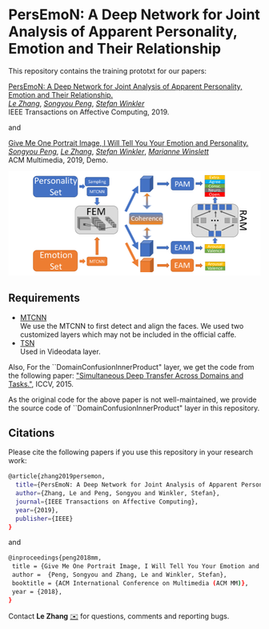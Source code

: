# PersEmoN: A Deep Network for Joint Analysis of Apparent Personality, Emotion and Their Relationship

This repository contains the training prototxt for our papers: 

[PersEmoN: A Deep Network for Joint Analysis of Apparent Personality, Emotion and Their Relationship.](https://arxiv.org/abs/1811.08657)  
[*Le Zhang*](https://zhangleuestc.github.io/), [*Songyou Peng*](https://pengsongyou.github.io/), [*Stefan Winkler*](https://stefan.winkler.site/)  
IEEE Transactions on Affective Computing, 2019.

and 

[Give Me One Portrait Image, I Will Tell You Your Emotion and Personality.](https://pengsongyou.github.io/files/mm18_personality_paper.pdf)  
[*Songyou Peng*](https://pengsongyou.github.io/), [*Le Zhang*](https://zhangleuestc.github.io/), [*Stefan Winkler*](https://stefan.winkler.site/), [*Marianne Winslett*](http://winslett.cs.illinois.edu/)  
ACM Multimedia, 2019, Demo.

![image](https://github.com/ZhangLeUestc/PersEmoN/blob/master/img/system.jpg)

## Requirements
- [MTCNN](https://github.com/kpzhang93/MTCNN_face_detection_alignment)  
We use the MTCNN to first detect and align the faces. We used two customized layers which may not be included in the official caffe.
- [TSN](https://github.com/yjxiong/temporal-segment-networks)  
Used in Videodata layer.

Also, For the ``DomainConfusionInnerProduct" layer, we get the code from the following paper: ["Simultaneous Deep Transfer Across Domains and Tasks."](https://people.eecs.berkeley.edu/~jhoffman/papers/Tzeng_ICCV2015.pdf), ICCV, 2015. 

As the original code for the above paper is not well-maintained, we provide the source code of ``DomainConfusionInnerProduct" layer in this repository.

## Citations
Please cite the following papers if you use this repository in your research work:
```sh
@article{zhang2019persemon,
  title={PersEmoN: A Deep Network for Joint Analysis of Apparent Personality, Emotion and Their Relationship},
  author={Zhang, Le and Peng, Songyou and Winkler, Stefan},
  journal={IEEE Transactions on Affective Computing},
  year={2019},
  publisher={IEEE}
}
```
and
```sh
@inproceedings{peng2018mm,
 title = {Give Me One Portrait Image, I Will Tell You Your Emotion and Personality},
 author =  {Peng, Songyou and Zhang, Le and Winkler, Stefan},
 booktitle = {ACM International Conference on Multimedia (ACM MM)},
 year = {2018},
}
```

Contact **Le Zhang** [:envelope:](mailto:zhangleuestc@gmail.com) for questions, comments and reporting bugs.



